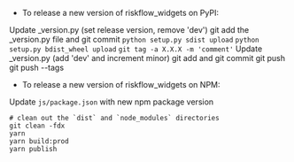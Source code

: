 - To release a new version of riskflow_widgets on PyPI:

Update _version.py (set release version, remove 'dev')
git add the _version.py file and git commit
`python setup.py sdist upload`
`python setup.py bdist_wheel upload`
`git tag -a X.X.X -m 'comment'`
Update _version.py (add 'dev' and increment minor)
git add and git commit
git push
git push --tags

- To release a new version of riskflow_widgets on NPM:

Update `js/package.json` with new npm package version

```
# clean out the `dist` and `node_modules` directories
git clean -fdx
yarn
yarn build:prod
yarn publish
```
